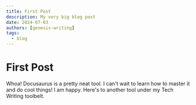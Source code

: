 ```yaml
---
title: First Post
description: My very big blog post
date: 2024-07-03
authors: [genesis-writing]
tags:
  - blog
---
```


# First Post

Whoa! Docusaurus is a pretty neat tool. I can't wait to learn how to master it and do cool things! I am happy. Here's to another tool under my Tech Writing toolbelt.
